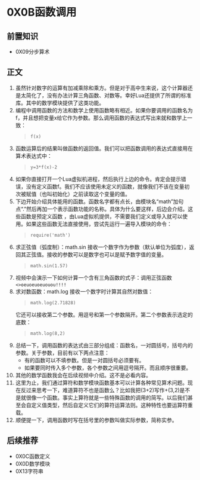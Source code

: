 # 0X0B函数调用
## 前置知识
* 0X09分步算术
## 正文
1. 虽然针对数字的运算有加减乘除和乘方。但是对于高中生来说，这个计算器还是太简化了，没有办法计算三角函数、对数等。幸好Lua还提供了所谓的标准库。其中的数学模块提供了这类功能。
2. 编程中调用函数的方法和数学上使用函数略有相近。如果你要调用的函数名为f，并且想把变量x给它作为参数。那么调用函数的表达式写出来就和数学上一致：
    >```
    >f(x)
    >```
3. 函数运算后的结果叫做函数的返回值。我们可以把函数调用的表达式直接用在算术表达式中：
    >```
    >y=3*f(x)-2
    >```
4. 如果你直接打开一个Lua虚拟机进程，然后执行上边的命令。肯定会提示错误，没有定义函数f。我们不应该使用未定义的函数，就像我们不该在变量初次被赋值（也叫初始化）之前读取这个变量的值。
5. 下边开始介绍具体能用的函数。函数名字都有点长，由模块名“math”加句点“.”然后再加一个表示函数功能的名称。具体为什么要这样，后边会介绍。这些函数是预定义函数 ，由Lua虚拟机提供，不需要我们定义或导入就可以使用。如果这些函数无法直接使用，尝试先运行一遍导入模块的命令：
    >```
    >require('math')
    >```
6. 求正弦值（弧度制）：math.sin 接收一个数字作为参数（默认单位为弧度），返回其正弦值。接收的参数可以是数字也可以是赋予数字值的变量。
    >```
    >math.sin(1.57)
    >```
7. 视频中会演示一下如何计算一个含有三角函数的式子：调用正弦函数 `<>oeuoeuoeuouou!!!!`
8. 求对数函数：math.log 接收一个数字时计算其自然对数值：
    >```
    >math.log(2.71828)
    >```
    它还可以接收第二个参数。用逗号和第一个参数隔开。第二个参数表示选定的底数：
    >```
    >math.log(8,2)
    >```
9. 总结一下，调用函数的表达式由三部分组成：函数名，一对圆括号，括号内的参数。关于参数，目前有以下两点注意：
    * 有的函数可以不填参数。但是一对圆括号必须要有。
    * 如果要同时传入多个参数，各个参数之间用逗号隔开。而且顺序很重要。
10. 其他的数学函数我会在后续视频中介绍。这不是必看内容。
11. 这里为止，我们通过算符和数学模块函数基本可以计算各种常见算术问题。现在反过来思考一下，难道算符不也是函数么？比如我把(3+2)写作+(3,2)是不是就很像一个函数。事实上算符就是一些特殊函数的调用的简写。以后我们甚至会自定义值类型，然后自定义它们的算符运算法则。这种特性也要运算符重载。
12. 顺便提一下，调用函数时写在括号里的参数叫做实际参数，简称实参。
## 后续推荐
* 0X0C函数定义
* 0X0D数学模块
* 0X13字符串 